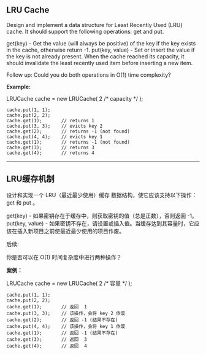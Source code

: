 ## LRU Cache

Design and implement a data structure for Least Recently Used (LRU) cache. It should support the following operations: get and put.

get(key) - Get the value (will always be positive) of the key if the key exists in the cache, otherwise return -1.
put(key, value) - Set or insert the value if the key is not already present. When the cache reached its capacity, it should invalidate the least recently used item before inserting a new item.

Follow up:
Could you do both operations in O(1) time complexity?

**Example:**

LRUCache cache = new LRUCache( 2 /* capacity */ );

```$xslt
cache.put(1, 1);
cache.put(2, 2);
cache.get(1);       // returns 1
cache.put(3, 3);    // evicts key 2
cache.get(2);       // returns -1 (not found)
cache.put(4, 4);    // evicts key 1
cache.get(1);       // returns -1 (not found)
cache.get(3);       // returns 3
cache.get(4);       // returns 4
```

-----

## LRU缓存机制

设计和实现一个  LRU（最近最少使用）缓存 数据结构，使它应该支持以下操作： get 和 put 。

get(key) - 如果密钥存在于缓存中，则获取密钥的值（总是正数），否则返回 -1。
put(key, value) - 如果密钥不存在，请设置或插入值。当缓存达到其容量时，它应该在插入新项目之前使最近最少使用的项目作废。

后续:

你是否可以在 O(1) 时间复杂度中进行两种操作？

**案例：**

LRUCache cache = new LRUCache( 2 /* 容量 */ );
```$xslt
cache.put(1, 1);
cache.put(2, 2);
cache.get(1);       // 返回  1
cache.put(3, 3);    // 该操作，会将 key 2 作废
cache.get(2);       // 返回 -1 (结果不存在)
cache.put(4, 4);    // 该操作，会将 key 1 作废
cache.get(1);       // 返回 -1 (结果不存在)
cache.get(3);       // 返回  3
cache.get(4);       // 返回  4
```